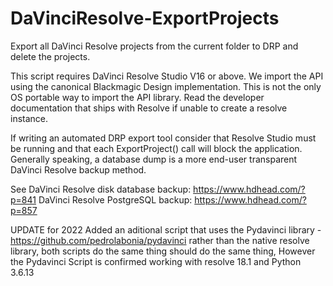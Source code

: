 # DaVinciResolve-ExportProjects
Export all DaVinci Resolve projects from the current folder to DRP and delete the projects.

This script requires DaVinci Resolve Studio V16 or above. We import the API using the canonical Blackmagic Design implementation. This is not the only OS portable way to import the API library. Read the developer documentation that ships with Resolve if unable to create a resolve instance.

If writing an automated DRP export tool consider that Resolve Studio must be running and that each ExportProject() call will block the application. Generally speaking, a database dump is a more end-user transparent DaVinci Resolve backup method.

See DaVinci Resolve disk database backup: https://www.hdhead.com/?p=841 
DaVinci Resolve PostgreSQL backup: https://www.hdhead.com/?p=857


UPDATE for 2022
Added an aditional script that uses the Pydavinci library - https://github.com/pedrolabonia/pydavinci
rather than the native resolve library, both scripts do the same thing should do the same thing, 
However the Pydavinci Script is confirmed working with resolve 18.1 and Python 3.6.13

